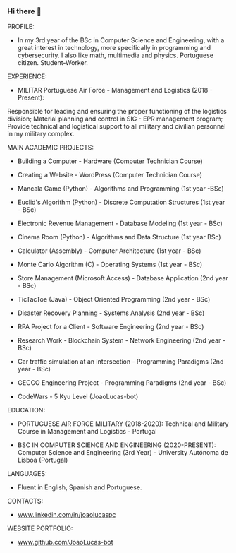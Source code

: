 ### Hi there 👋

PROFILE:

- In my 3rd year of the BSc in Computer Science and Engineering, with a great interest in technology, more specifically in programming and cybersecurity. I also like math, multimedia and physics. Portuguese citizen. Student-Worker.

EXPERIENCE: 

- MILITAR
Portuguese Air Force - Management and Logistics (2018 - Present):

Responsible for leading and ensuring the proper functioning of the logistics division;
Material planning and control in SIG - EPR management program;
Provide technical and logistical support to all military and civilian personnel in my military complex.

MAIN ACADEMIC PROJECTS:

- Building a Computer - Hardware (Computer Technician Course)
- Creating a Website - WordPress (Computer Technician Course)
- Mancala Game (Python) - Algorithms and Programming (1st year -BSc)
- Euclid's Algorithm (Python) - Discrete Computation Structures (1st year - BSc)
- Electronic Revenue Management - Database Modeling (1st year - BSc)
- Cinema Room (Python) - Algorithms and Data Structure (1st year BSc)
- Calculator (Assembly) - Computer Architecture (1st year - BSc)
- Monte Carlo Algorithm (C) - Operating Systems (1st year - BSc)
- Store Management (Microsoft Access) - Database Application (2nd year - BSc)
- TicTacToe (Java) - Object Oriented Programming (2nd year - BSc)
- Disaster Recovery Planning - Systems Analysis (2nd year - BSc)
- RPA Project for a Client - Software Engineering (2nd year - BSc)
- Research Work - Blockchain System - Network Engineering (2nd year - BSc)
- Car traffic simulation at an intersection - Programming Paradigms (2nd year - BSc)
- GECCO Engineering Project - Programming Paradigms (2nd year - BSc)

- CodeWars - 5 Kyu Level (JoaoLucas-bot)

EDUCATION:

- PORTUGUESE AIR FORCE MILITARY (2018-2020):
Technical and Military Course in Management and Logistics - Portugal

- BSC IN COMPUTER SCIENCE AND ENGINEERING (2020-PRESENT):
Computer Science and Engineering (3rd Year) - University Autónoma de Lisboa (Portugal)

LANGUAGES:

- Fluent in English, Spanish and Portuguese.

CONTACTS:

- www.linkedin.com/in/joaolucaspc

WEBSITE PORTFOLIO:

- www.github.com/JoaoLucas-bot

  


